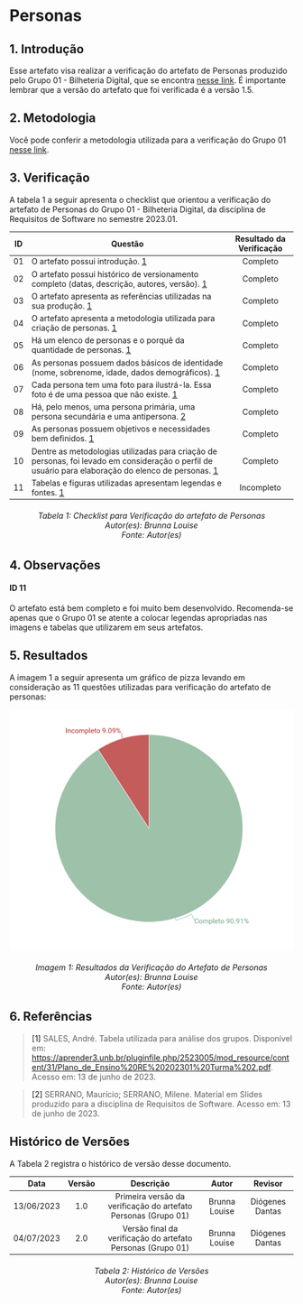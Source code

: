 # Personas
## 1. Introdução
Esse artefato visa realizar a verificação do artefato de Personas produzido pelo Grupo 01 - Bilheteria Digital, que se encontra [nesse link](https://requisitos-de-software.github.io/2023.1-BilheteriaDigital/elicitacao/personas/).
É importante lembrar que a versão do artefato que foi verificada é a versão 1.5.

## 2. Metodologia
Você pode conferir a metodologia utilizada para a verificação do Grupo 01 [nesse link](./planejamento.md).

## 3. Verificação

A tabela 1 a seguir apresenta o checklist que orientou a verificação do artefato de Personas do Grupo 01 - Bilheteria Digital, da disciplina de Requisitos de Software no semestre 2023.01.

| ID |Questão| Resultado da Verificação |
| :---: | --- | :---: |
| 01 | O artefato possui introdução. [1](#1) | Completo |
| 02 | O artefato possui histórico de versionamento completo (datas, descrição, autores, versão). [1](#1) | Completo |
| 03 | O artefato apresenta as referências utilizadas na sua produção. [1](#1) | Completo |
| 04 | O artefato apresenta a metodologia utilizada para criação de personas. [1](#1) | Completo |
| 05 | Há um elenco de personas e o porquê da quantidade de personas. [1](#1) | Completo |
| 06 | As personas possuem dados básicos de identidade (nome, sobrenome, idade, dados demográficos). [1](#1) | Completo |
| 07 | Cada persona tem uma foto para ilustrá-la. Essa foto é de uma pessoa que não existe. [1](#1) | Completo |
| 08 | Há, pelo menos, uma persona primária, uma persona secundária e uma antipersona. [2](#2)  | Completo |
| 09 | As personas possuem objetivos e necessidades bem definidos. [1](#1) | Completo |
| 10 | Dentre as metodologias utilizadas para criação de personas, foi levado em consideração o perfil de usuário para elaboração do elenco de personas. [1](#1) | Completo |
| 11 | Tabelas e figuras utilizadas apresentam legendas e fontes. [1](#1) | Incompleto|
<h6 align = "center"> Tabela 1: Checklist para Verificação do artefato de Personas
<br> Autor(es): Brunna Louise
<br>Fonte: Autor(es)</h6>

## 4. Observações

#### ID 11
O artefato está bem completo e foi muito bem desenvolvido. Recomenda-se apenas que o Grupo 01 se atente a colocar legendas apropriadas nas imagens e tabelas que utilizarem em seus artefatos.

## 5. Resultados
A imagem 1 a seguir apresenta um gráfico de pizza levando em consideração as 11 questões utilizadas para verificação do artefato de personas:

![Resultados Personas](./imagens_verifica01/result_personas.png)
<h6 align = "center"> Imagem 1: Resultados da Verificação do Artefato de Personas
<br> Autor(es): Brunna Louise
<br>Fonte: Autor(es)</h6>

## 6. Referências

> <a id="1">[1]</a> SALES, André. Tabela utilizada para análise dos grupos. Disponível em: https://aprender3.unb.br/pluginfile.php/2523005/mod_resource/content/31/Plano_de_Ensino%20RE%20202301%20Turma%202.pdf. Acesso em: 13 de junho de 2023.

> <a id="2">[2]</a> SERRANO, Maurício; SERRANO, Milene. Material em Slides produzido para a disciplina de Requisitos de Software. Acesso em: 13 de junho de 2023.

## Histórico de Versões

A Tabela 2 registra o histórico de versão desse documento.

|**Data** | **Versão** | **Descrição** | **Autor** | **Revisor** |
|:---: | :---: | :---: | :---: | :---: |
|13/06/2023 | 1.0 | Primeira versão da verificação do artefato Personas (Grupo 01) | Brunna Louise | Diógenes Dantas |
|04/07/2023 | 2.0 | Versão final da verificação do artefato Personas (Grupo 01) | Brunna Louise | Diógenes Dantas |

<h6 align = "center"> Tabela 2: Histórico de Versões
<br> Autor(es): Brunna Louise
<br>Fonte: Autor(es)</h6>

